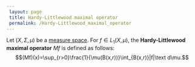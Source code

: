 ```yaml
---
 layout: page
 title: Hardy-Littlewood maximal operator
 permalink: /Hardy-Littlewood_maximal_operator
---
```

Let $(X,\Sigma, \mu)$ be a [measure space](https://defsmath.github.io/DefsMath/measure_space). For $f \in L_1(X,\mu)$, the **Hardy-Littlewood maximal operator** $Mf$ is defined as follows: $$(Mf)(x)=\sup_{r>0}\frac{1}{\mu(B(x,r))}\int_{B(x,r)}|f|\text d\mu.$$

